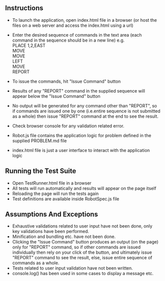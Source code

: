 Instructions
------------

- To launch the application, open index.html file in a browser (or host the files on a web server and access the index.html using a url)
- Enter the desired sequence of commands in the text area (each command in the sequence should be in a new line)
e.g.   
PLACE 1,2,EAST  
MOVE  
MOVE  
LEFT  
MOVE  
REPORT  

- To issue the commands, hit "Issue Command" button
- Results of any "REPORT" command in the supplied sequence will appear below the "Issue Command" button
- No output will be generated for any command other than "REPORT", so if commands are issued one by one (i.e.entire sequence is not submitted as a whole)
 then issue "REPORT" command at the end to see the result.
- Check browser console for any validation related error.
- Robot.js file contains the application logic for problem defined in the supplied PROBLEM.md file
- index.html file is just a user interface to interact with the application logic


Running the Test Suite
----------------------

- Open TestRunner.html file in a browser
- All tests will run automatically and results will appear on the page itself
- Reloading the page will run the tests again
- Test definitions are available inside RobotSpec.js file


Assumptions And Exceptions
--------------------------

- Exhaustive validations related to user input have not been done, only key validations have been performed.
- Minification and bundling etc. have not been done.
- Clicking the "Issue Command" button produces an output (on the page) only for "REPORT" command, so if other commands are issued individually 
then rely on your click of the button, and ultimately issue "REPORT" command to see the result, else, issue entire sequence of commands as a whole.
- Tests related to user input validation have not been written.
- console.log() has been used in some cases to display a message etc.
